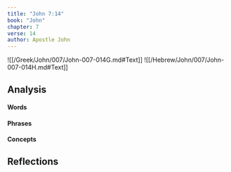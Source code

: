 ```yaml
---
title: "John 7:14"
book: "John"
chapter: 7
verse: 14
author: Apostle John
---
```

![[/Greek/John/007/John-007-014G.md#Text]]
![[/Hebrew/John/007/John-007-014H.md#Text]]

## Analysis

#### Words

#### Phrases

#### Concepts

## Reflections
